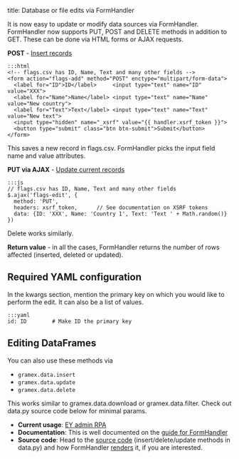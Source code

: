 title: Database or file edits via FormHandler

It is now easy to update or modify data sources via FormHandler. FormHandler now supports PUT, POST and DELETE methods in addition to GET. These can be done via HTML forms or AJAX requests.

**POST** - [Insert records](../formhandler/#formhandler-post)

    :::html
    <!-- flags.csv has ID, Name, Text and many other fields -->
    <form action="flags-add" method="POST" enctype="multipart/form-data">
      <label for="ID">ID</label>     <input type="text" name="ID" value="XXX">
      <label for="Name">Name</label> <input type="text" name="Name" value="New country">
      <label for="Text">Text</label> <input type="text" name="Text" value="New text">
      <input type="hidden" name="_xsrf" value="{{ handler.xsrf_token }}">
      <button type="submit" class="btn btn-submit">Submit</button>
    </form>

This saves a new record in flags.csv. FormHandler picks the input field name and value attributes.

**PUT via AJAX** - [Update current records](../formhandler/#formhandler-put)

    :::js
    // flags.csv has ID, Name, Text and many other fields
    $.ajax('flags-edit', {
      method: 'PUT',
      headers: xsrf_token,      // See documentation on XSRF tokens
      data: {ID: 'XXX', Name: 'Country 1', Text: 'Text ' + Math.random()}
    })

Delete works similarly.

**Return value** - in all the cases, FormHandler returns the number of rows affected (inserted, deleted or updated).

## Required YAML configuration

In the kwargs section, mention the primary key on which you would like to perform the edit. It can also be a list of values.

    :::yaml
    id: ID        # Make ID the primary key

## Editing DataFrames

You can also use these methods via 

- `gramex.data.insert`
- `gramex.data.update`
- `gramex.data.delete`

This works similar to gramex.data.download or gramex.data.filter. Check out data.py source code below for minimal params.

- **Current usage**: [EY admin RPA](https://code.gramener.com/ey/ey-admin/blob/master/rpa/ey_admin_rpa.yaml#L13)
- **Documentation**: This is well documented on the [guide for FormHandler](../formhandler/#formhandler-edits)
- **Source code**: Head to the [source code](https://code.gramener.com/s.anand/gramex/blob/dev/gramex/data.py)
  (insert/delete/update methods in data.py) and how FormHandler
  [renders](https://code.gramener.com/s.anand/gramex/blob/dev/gramex/handlers/formhandler.py#L143) it,
  if you are interested.
